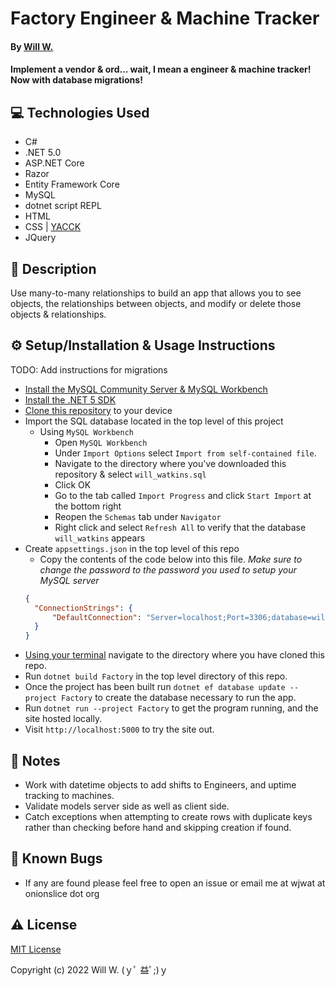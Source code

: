 # Factory Engineer & Machine Tracker

#### By [Will W.](https://wjwat.com/)

#### Implement a vendor & ord... wait, I mean a engineer & machine tracker! Now with database migrations!

## :computer: Technologies Used

* C#
* .NET 5.0
* ASP.NET Core
* Razor
* Entity Framework Core
* MySQL
* dotnet script REPL
* HTML
* CSS | [YACCK](https://github.com/sphars/yacck)
* JQuery

## :memo: Description

Use many-to-many relationships to build an app that allows you to see objects,
the relationships between objects, and modify or delete those objects &
relationships.

## :gear: Setup/Installation & Usage Instructions

TODO: Add instructions for migrations

- [Install the MySQL Community Server & MySQL Workbench](https://dev.mysql.com/downloads/mysql/)
- [Install the .NET 5 SDK](https://www.learnhowtoprogram.com/c-and-net/getting-started-with-c/installing-c-and-net)
- [Clone this
  repository](https://docs.github.com/en/repositories/creating-and-managing-repositories/cloning-a-repository)
  to your device
- Import the SQL database located in the top level of this project
  - Using `MySQL Workbench`
    - Open `MySQL Workbench`
    - Under `Import Options` select `Import from self-contained file`.
    - Navigate to the directory where you've downloaded this repository & select `will_watkins.sql`
    - Click OK
    - Go to the tab called `Import Progress` and click `Start Import` at the bottom right
    - Reopen the `Schemas` tab under `Navigator`
    - Right click and select `Refresh All` to verify that the database `will_watkins` appears
- Create `appsettings.json` in the top level of this repo
  - Copy the contents of the code below into this file. *Make sure to change the password to the password you used to setup your MySQL server*
  ```JSON
  {
    "ConnectionStrings": {
        "DefaultConnection": "Server=localhost;Port=3306;database=will_watkins;uid=root;pwd=<PASSWORD>;"
    }
  }
  ```
- [Using your
  terminal](https://www.freecodecamp.org/news/how-you-can-be-more-productive-right-now-using-bash-29a976fb1ab4/)
  navigate to the directory where you have cloned this repo.
- Run `dotnet build Factory` in the top level directory of this repo.
- Once the project has been built run `dotnet ef database update --project Factory` to create the database necessary to run the app.
- Run `dotnet run --project Factory` to get the program running, and the site hosted locally.
- Visit `http://localhost:5000` to try the site out.

## :page_facing_up: Notes

- Work with datetime objects to add shifts to Engineers, and uptime tracking to
  machines.
- Validate models server side as well as client side.
- Catch exceptions when attempting to create rows with duplicate keys rather than
  checking before hand and skipping creation if found.

## :lady_beetle: Known Bugs

* If any are found please feel free to open an issue or email me at wjwat at
  onionslice dot org

## :warning: License

[MIT License](https://opensource.org/licenses/MIT)

Copyright (c) 2022 Will W. (ｙﾟ 益ﾟ;)ｙ
